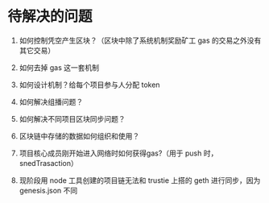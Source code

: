 # 待解决的问题

1. 如何控制凭空产生区块？（区块中除了系统机制奖励矿工 gas 的交易之外没有其它交易）

2. 如何去掉 gas 这一套机制

3. 如何设计机制？给每个项目参与人分配 token

4. 如何解决组播问题？

5. 如何解决不同项目区块同步问题？

6. 区块链中存储的数据如何组织和使用？

7. 项目核心成员刚开始进入网络时如何获得gas?（用于 push 时，snedTrasaction）

8. 现阶段用 node 工具创建的项目链无法和 trustie 上搭的 geth 进行同步，因为 genesis.json 不同
